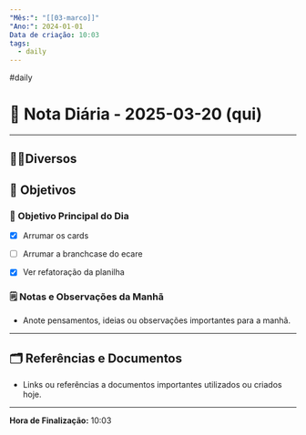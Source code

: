 ```yaml
---
"Mês:": "[[03-marco]]"
"Ano:": 2024-01-01
Data de criação: 10:03
tags:
  - daily
---
```

#daily
# 📅 Nota Diária - 2025-03-20 (qui)
---
## 🤝🏻Diversos

## 🌄 Objetivos
### 🎯 Objetivo Principal do Dia
- [x] Arrumar os cards
- [ ] Arrumar a branchcase do ecare
- [x] Ver refatoração da planilha


### 🗒️ Notas e Observações da Manhã
- Anote pensamentos, ideias ou observações importantes para a manhã.
---
## 🗂️ Referências e Documentos
- Links ou referências a documentos importantes utilizados ou criados hoje.

---

**Hora de Finalização:** 10:03
